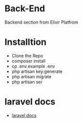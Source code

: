 # Back-End
Backend section from Elixir Platfrom

# Installtion
- Clone the Repo
- composer install
- cp .env.example .env
- php artisan key:generate
- php artisan migrate
- php artisan ser 
# laravel docs
- [laravel docs](https://laravel.com/docs/9.x/installation)

